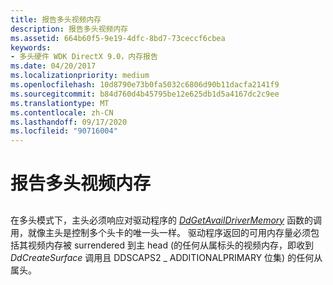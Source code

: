 ```yaml
---
title: 报告多头视频内存
description: 报告多头视频内存
ms.assetid: 664b60f5-9e19-4dfc-8bd7-73ceccf6cbea
keywords:
- 多头硬件 WDK DirectX 9.0，内存报告
ms.date: 04/20/2017
ms.localizationpriority: medium
ms.openlocfilehash: 10d8790e73b0fa5032c6806d90b11dacfa2141f9
ms.sourcegitcommit: b84d760d4b45795be12e625db1d5a4167dc2c9ee
ms.translationtype: MT
ms.contentlocale: zh-CN
ms.lasthandoff: 09/17/2020
ms.locfileid: "90716004"
---
```

# <a name="reporting-multiple-head-video-memory"></a>报告多头视频内存


## <span id="ddk_reporting_multiple_head_video_memory_gg"></span><span id="DDK_REPORTING_MULTIPLE_HEAD_VIDEO_MEMORY_GG"></span>


在多头模式下，主头必须响应对驱动程序的 [*DdGetAvailDriverMemory*](/windows/win32/api/ddrawint/nc-ddrawint-pdd_getavaildrivermemory) 函数的调用，就像主头是控制多个头卡的唯一头一样。 驱动程序返回的可用内存量必须包括其视频内存被 surrendered 到主 head (的任何从属标头的视频内存，即收到 *DdCreateSurface* 调用且 DDSCAPS2 \_ ADDITIONALPRIMARY 位集) 的任何从属头。

 

